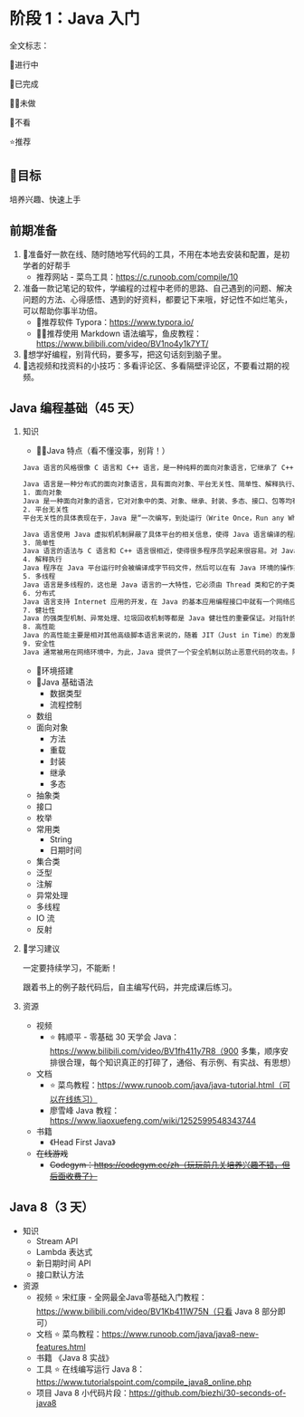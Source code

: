 # 阶段 1：Java 入门

全文标志：

🚩进行中

🏁已完成

🏳️‍🌈未做

🏴不看

⭐推荐

## 🏁目标

培养兴趣、快速上手



## 前期准备

1. 🏁准备好一款在线、随时随地写代码的工具，不用在本地去安装和配置，是初学者的好帮手
   - 推荐网站 - 菜鸟工具：https://c.runoob.com/compile/10
2. 准备一款记笔记的软件，学编程的过程中老师的思路、自己遇到的问题、解决问题的方法、心得感悟、遇到的好资料，都要记下来哦，好记性不如烂笔头，可以帮助你事半功倍。
   - 🏁推荐软件 Typora：https://www.typora.io/
   - 🏳️‍🌈推荐使用 Markdown 语法编写，鱼皮教程：https://www.bilibili.com/video/BV1no4y1k7YT/
3. 🏁想学好编程，别背代码，要多写，把这句话刻到脑子里。
4. 🏁选视频和找资料的小技巧：多看评论区、多看隔壁评论区，不要看过期的视频。



## Java 编程基础（45 天）

1. 知识

   - 🏳️‍🌈Java 特点（看不懂没事，别背！）

   ```latex
   Java 语言的风格很像 C 语言和 C++ 语言，是一种纯粹的面向对象语言，它继承了 C++ 语言面向对象的技术核心，但是拋弃了 C++ 的一些缺点，比如说容易引起错误的指针以及多继承等，同时也增加了垃圾回收机制，释放掉不被使用的内存空间，解决了管理内存空间的烦恼。
   
   Java 语言是一种分布式的面向对象语言，具有面向对象、平台无关性、简单性、解释执行、多线程、安全性等很多特点，下面针对这些特点进行逐一介绍。
   1. 面向对象
   Java 是一种面向对象的语言，它对对象中的类、对象、继承、封装、多态、接口、包等均有很好的支持。为了简单起见，Java 只支持类之间的单继承，但是可以使用接口来实现多继承。使用 Java 语言开发程序，需要采用面向对象的思想设计程序和编写代码。
   2. 平台无关性
   平台无关性的具体表现在于，Java 是“一次编写，到处运行（Write Once，Run any Where）”的语言，因此采用 Java 语言编写的程序具有很好的可移植性，而保证这一点的正是 Java 的虚拟机机制。在引入虚拟机之后，Java 语言在不同的平台上运行不需要重新编译。
   
   Java 语言使用 Java 虚拟机机制屏蔽了具体平台的相关信息，使得 Java 语言编译的程序只需生成虚拟机上的目标代码，就可以在多种平台上不加修改地运行。
   3. 简单性
   Java 语言的语法与 C 语言和 C++ 语言很相近，使得很多程序员学起来很容易。对 Java 来说，它舍弃了很多 C++ 中难以理解的特性，如操作符的重载和多继承等，而且 Java 语言不使用指针，加入了垃圾回收机制，解决了程序员需要管理内存的问题，使编程变得更加简单。
   4. 解释执行
   Java 程序在 Java 平台运行时会被编译成字节码文件，然后可以在有 Java 环境的操作系统上运行。在运行文件时，Java 的解释器对这些字节码进行解释执行，执行过程中需要加入的类在连接阶段被载入到运行环境中。
   5. 多线程
   Java 语言是多线程的，这也是 Java 语言的一大特性，它必须由 Thread 类和它的子类来创建。Java 支持多个线程同时执行，并提供多线程之间的同步机制。任何一个线程都有自己的 run() 方法，要执行的方法就写在 run() 方法体内。
   6. 分布式
   Java 语言支持 Internet 应用的开发，在 Java 的基本应用编程接口中就有一个网络应用编程接口，它提供了网络应用编程的类库，包括 URL、URLConnection、Socket 等。Java 的 RIM 机制也是开发分布式应用的重要手段。
   7. 健壮性
   Java 的强类型机制、异常处理、垃圾回收机制等都是 Java 健壮性的重要保证。对指针的丢弃是 Java 的一大进步。另外，Java 的异常机制也是健壮性的一大体现。
   8. 高性能
   Java 的高性能主要是相对其他高级脚本语言来说的，随着 JIT（Just in Time）的发展，Java 的运行速度也越来越高。
   9. 安全性
   Java 通常被用在网络环境中，为此，Java 提供了一个安全机制以防止恶意代码的攻击。除了 Java 语言具有许多的安全特性以外，Java 还对通过网络下载的类增加一个安全防范机制，分配不同的名字空间以防替代本地的同名类，并包含安全管理机制。
   ```

   - 🏁环境搭建
   - 🏁Java 基础语法
     - 数据类型
     - 流程控制
   - 数组
   - 面向对象
     - 方法
     - 重载
     - 封装
     - 继承
     - 多态
   - 抽象类
   - 接口
   - 枚举
   - 常用类
     - String
     - 日期时间
   - 集合类
   - 泛型
   - 注解
   - 异常处理
   - 多线程
   - IO 流
   - 反射

2. 🏁学习建议

   一定要持续学习，不能断！

   跟着书上的例子敲代码后，自主编写代码，并完成课后练习。

3. 资源
   - 视频
     - ⭐ 韩顺平 - 零基础 30 天学会 Java：https://www.bilibili.com/video/BV1fh411y7R8（900 多集，顺序安排很合理，每个知识真正的打碎了，通俗、有示例、有实战、有思想）
   - 文档
     - ⭐ 菜鸟教程：https://www.runoob.com/java/java-tutorial.html（可以在线练习）
     - 廖雪峰 Java 教程：https://www.liaoxuefeng.com/wiki/1252599548343744
   - 书籍
     - 《Head First Java》
   - ~~在线游戏~~
     - ~~Codegym：https://codegym.cc/zh（玩玩前几关培养兴趣不错，但后面收费了）~~



## Java 8（3 天）

- 知识
  - Stream API
  - Lambda 表达式
  - 新日期时间 API
  - 接口默认方法
- 资源
  - 视频
    	⭐ 宋红康 - 全网最全Java零基础入门教程：https://www.bilibili.com/video/BV1Kb411W75N（只看 Java 8 部分即可）
  - 文档
    	⭐ 菜鸟教程：https://www.runoob.com/java/java8-new-features.html
  - 书籍
    	《Java 8 实战》
  - 工具
    	⭐ 在线编写运行  Java 8：https://www.tutorialspoint.com/compile_java8_online.php
  - 项目
    	Java 8 小代码片段：https://github.com/biezhi/30-seconds-of-java8